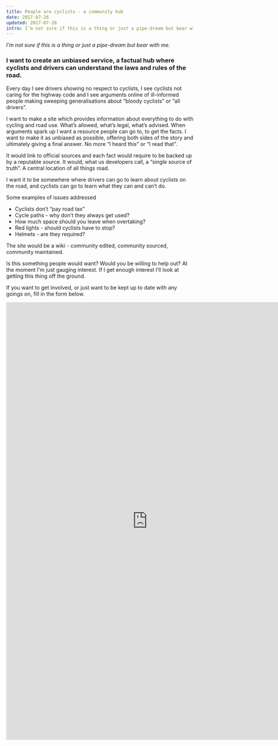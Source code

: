 ```yaml
---
title: People are cyclists - a community hub
date: 2017-07-26
updated: 2017-07-26
intro: I’m not sure if this is a thing or just a pipe-dream but bear with me. I want to create an unbiased service, a factual hub where cyclists and ...
---
```


<p><em>I’m not sure if this is a thing or just a pipe-dream but bear with me.</em></p>
<h3>I want to create an unbiased service, a factual hub where cyclists and drivers can understand the laws and rules of the road.</h3>
<p>Every day I see drivers showing no respect to cyclists, I see cyclists not caring for the highway code and I see arguments online of ill-informed people making sweeping generalisations about “bloody cyclists” or “all drivers”.</p>
<p>I want to make a site which provides information about everything to do with cycling and road use. What’s allowed, what’s legal, what’s advised. When arguments spark up I want a resource people can go to, to get the facts. I want to make it as unbiased as possible, offering both sides of the story and ultimately giving a final answer. No more “I heard this” or “I read that”.</p>
<p>It would link to official sources and each fact would require to be backed up by a reputable source. It would, what us developers call, a “single source of truth”. A central location of all things road.</p>
<p>I want it to be somewhere where drivers can go to learn about cyclists on the road, and cyclists can go to learn what they can and can’t do.</p>
<p>Some examples of issues addressed</p>
<ul><li>Cyclists don’t “pay road tax”</li><li>Cycle paths - why don’t they always get used?</li><li>How much space should you leave when overtaking?</li><li>Red lights - should cyclists have to stop?</li><li>Helmets - are they required?</li></ul>
<p>The site would be a wiki - community edited, community sourced, community maintained.</p>
<p>Is this something people would want? Would you be willing to help out? At the moment I'm just gauging interest. If I get enough interest I’ll look at getting this thing off the ground.</p>
<p>If you want to get involved, or just want to be kept up to date with any goings on, fill in the form below.</p>
<iframe src="https://docs.google.com/forms/d/e/1FAIpQLSftwB-aCfe_EnKBT8OhYU5o7QsoID-uMIeVKoEDlJEXusvyPw/viewform?embedded=true" width="760" height="1180" frameborder="0" marginheight="0" marginwidth="0">Loading...</iframe>